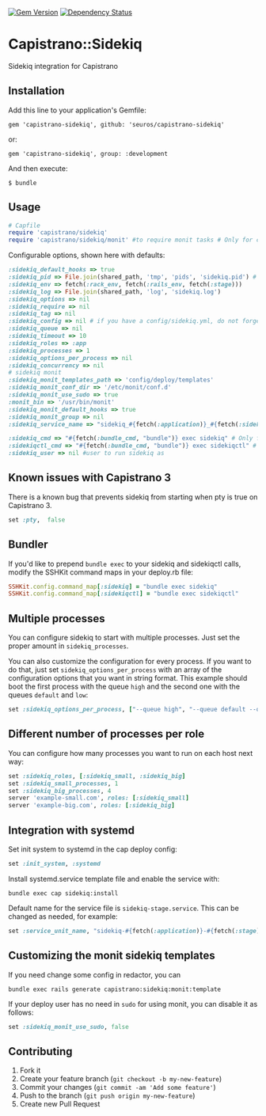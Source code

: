 [![Gem Version](https://badge.fury.io/rb/capistrano-sidekiq.svg)](http://badge.fury.io/rb/capistrano-sidekiq)
[![Dependency Status](https://gemnasium.com/seuros/capistrano-sidekiq.svg)](https://gemnasium.com/seuros/capistrano-sidekiq)

# Capistrano::Sidekiq

Sidekiq integration for Capistrano

## Installation

Add this line to your application's Gemfile:

    gem 'capistrano-sidekiq', github: 'seuros/capistrano-sidekiq'

or:

    gem 'capistrano-sidekiq', group: :development

And then execute:

    $ bundle


## Usage
```ruby
# Capfile
require 'capistrano/sidekiq'
require 'capistrano/sidekiq/monit' #to require monit tasks # Only for capistrano3
```


Configurable options, shown here with defaults:

```ruby
:sidekiq_default_hooks => true
:sidekiq_pid => File.join(shared_path, 'tmp', 'pids', 'sidekiq.pid') # ensure this path exists in production before deploying.
:sidekiq_env => fetch(:rack_env, fetch(:rails_env, fetch(:stage)))
:sidekiq_log => File.join(shared_path, 'log', 'sidekiq.log')
:sidekiq_options => nil
:sidekiq_require => nil
:sidekiq_tag => nil
:sidekiq_config => nil # if you have a config/sidekiq.yml, do not forget to set this. 
:sidekiq_queue => nil
:sidekiq_timeout => 10
:sidekiq_roles => :app
:sidekiq_processes => 1
:sidekiq_options_per_process => nil
:sidekiq_concurrency => nil
# sidekiq monit
:sidekiq_monit_templates_path => 'config/deploy/templates'
:sidekiq_monit_conf_dir => '/etc/monit/conf.d'
:sidekiq_monit_use_sudo => true
:monit_bin => '/usr/bin/monit'
:sidekiq_monit_default_hooks => true
:sidekiq_monit_group => nil
:sidekiq_service_name => "sidekiq_#{fetch(:application)}_#{fetch(:sidekiq_env)}" + (index ? "_#{index}" : '') 

:sidekiq_cmd => "#{fetch(:bundle_cmd, "bundle")} exec sidekiq" # Only for capistrano2.5
:sidekiqctl_cmd => "#{fetch(:bundle_cmd, "bundle")} exec sidekiqctl" # Only for capistrano2.5
:sidekiq_user => nil #user to run sidekiq as
```

## Known issues with Capistrano 3

There is a known bug that prevents sidekiq from starting when pty is true on Capistrano 3.
```ruby
set :pty,  false
```

## Bundler

If you'd like to prepend `bundle exec` to your sidekiq and sidekiqctl calls, modify the SSHKit command maps
in your deploy.rb file:
```ruby
SSHKit.config.command_map[:sidekiq] = "bundle exec sidekiq"
SSHKit.config.command_map[:sidekiqctl] = "bundle exec sidekiqctl"
```

## Multiple processes

You can configure sidekiq to start with multiple processes. Just set the proper amount in `sidekiq_processes`.

You can also customize the configuration for every process. If you want to do that, just set
`sidekiq_options_per_process` with an array of the configuration options that you want in string format.
This example should boot the first process with the queue `high` and the second one with the queues `default`
and `low`:

```ruby
set :sidekiq_options_per_process, ["--queue high", "--queue default --queue low"]
```

## Different number of processes per role

You can configure how many processes you want to run on each host next way:

```ruby
set :sidekiq_roles, [:sidekiq_small, :sidekiq_big]
set :sidekiq_small_processes, 1
set :sidekiq_big_processes, 4
server 'example-small.com', roles: [:sidekiq_small]
server 'example-big.com', roles: [:sidekiq_big]
```

## Integration with systemd

Set init system to systemd in the cap deploy config:

```ruby
set :init_system, :systemd
```

Install systemd.service template file and enable the service with:

```
bundle exec cap sidekiq:install
```

Default name for the service file is `sidekiq-stage.service`. This can be changed as needed, for example:

```ruby
set :service_unit_name, "sidekiq-#{fetch(:application)}-#{fetch(:stage)}.service"
```

## Customizing the monit sidekiq templates

If you need change some config in redactor, you can

```
bundle exec rails generate capistrano:sidekiq:monit:template
```

If your deploy user has no need in `sudo` for using monit, you can disable it as follows:

```ruby
set :sidekiq_monit_use_sudo, false
```

## Contributing

1. Fork it
2. Create your feature branch (`git checkout -b my-new-feature`)
3. Commit your changes (`git commit -am 'Add some feature'`)
4. Push to the branch (`git push origin my-new-feature`)
5. Create new Pull Request
